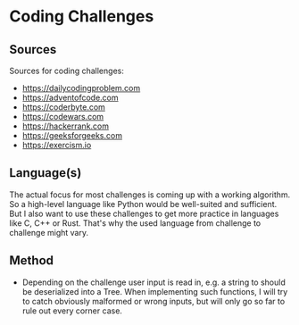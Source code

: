 # Coding Challenges

## Sources

Sources for coding challenges:

* https://dailycodingproblem.com
* https://adventofcode.com
* https://coderbyte.com
* https://codewars.com
* https://hackerrank.com
* https://geeksforgeeks.com
* https://exercism.io

## Language(s)

The actual focus for most challenges is coming up with a working algorithm.
So a high-level language like Python would be well-suited and sufficient.
But I also want to use these challenges to get more practice in languages like C, C++ or Rust.
That's why the used language from challenge to challenge might vary.

## Method

* Depending on the challenge user input is read in, e.g. a string to should be deserialized into a Tree.
When implementing such functions, I will try to catch obviously malformed or wrong inputs, but will only go so far to rule out every corner case.
